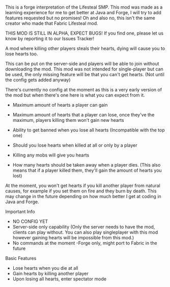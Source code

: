 # 
This is a forge interpretation of the Lifesteal SMP. This mod was made as a learning experience for me to get better at Java and Forge, I will try to add features requested but no promises! Oh and also no, this isn't the same creator who made that Fabric Lifesteal mod.

 

THIS MOD IS STILL IN ALPHA, EXPECT BUGS! If you find one, please let us know by reporting it to our Issues Tracker!

 

A mod where killing other players steals their hearts, dying will cause you to lose hearts too.

 

This can be put on the server-side and players will be able to join without downloading the mod. This mod was not intended for single-player but can be used, the only missing feature will be that you can't get hearts. (Not until the config gets added anyway)

 

There's currently no config at the moment as this is a very early version of the mod but when there's one here is what you can expect from it.

- Maximum amount of hearts a player can gain

- Maximum amount of hearts that a player can lose, once they've the maximum, players killing them won't gain new hearts

- Ability to get banned when you lose all hearts (Incompatible with the top one)

- Should you lose hearts when killed at all or only by a player

- Killing any mobs will give you hearts

- How many hearts should be taken away when a player dies. (This also means that if a player killed them, they'll gain the amount of hearts you lost)

At the moment, you won't get hearts if you kill another player from natural causes, for example if you set them on fire and they burn by death. This may change in the future depending on how much better I get at coding in Java and Forge.
 

Important Info

- NO CONFIG YET
- Server-side only capability (Only the server needs to have the mod, clients can play without. You can also play singleplayer with this mod however gaining hearts will be impossible from this mod.)
- No commands at the moment
-Forge only, might port to Fabric in the future

Basic Features

- Lose hearts when you die at all
- Gain hearts by killing another player
- Upon losing all hearts, enter spectator mode
